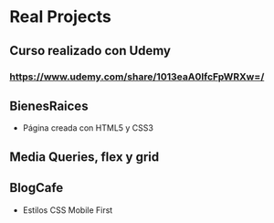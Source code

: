 # Real Projects
## Curso realizado con Udemy
### https://www.udemy.com/share/1013eaA0IfcFpWRXw=/









## BienesRaices
* Página creada con HTML5 y CSS3

## Media Queries, flex y grid

## BlogCafe
* Estilos CSS Mobile First
